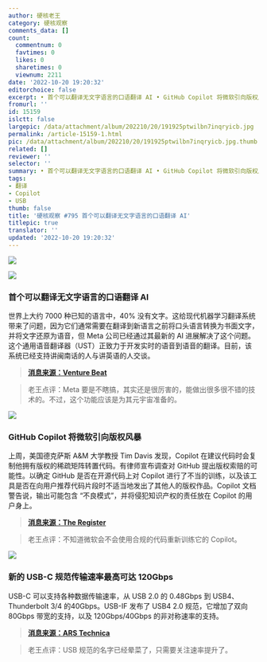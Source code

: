 ```yaml
---
author: 硬核老王
category: 硬核观察
comments_data: []
count:
  commentnum: 0
  favtimes: 0
  likes: 0
  sharetimes: 0
  viewnum: 2211
date: '2022-10-20 19:20:32'
editorchoice: false
excerpt: • 首个可以翻译无文字语言的口语翻译 AI • GitHub Copilot 将微软引向版权风暴 • 新的 USB-C 规范传输速率最高可达 120Gbps
fromurl: ''
id: 15159
islctt: false
largepic: /data/attachment/album/202210/20/191925ptwilbn7inqryicb.jpg
permalink: /article-15159-1.html
pic: /data/attachment/album/202210/20/191925ptwilbn7inqryicb.jpg.thumb.jpg
related: []
reviewer: ''
selector: ''
summary: • 首个可以翻译无文字语言的口语翻译 AI • GitHub Copilot 将微软引向版权风暴 • 新的 USB-C 规范传输速率最高可达 120Gbps
tags:
- 翻译
- Copilot
- USB
thumb: false
title: '硬核观察 #795 首个可以翻译无文字语言的口语翻译 AI'
titlepic: true
translator: ''
updated: '2022-10-20 19:20:32'
---
```


![](/data/attachment/album/202210/20/191925ptwilbn7inqryicb.jpg)


![](/data/attachment/album/202210/20/191941cdmzdcgrd2owicoo.jpg)


### 首个可以翻译无文字语言的口语翻译 AI


世界上大约 7000 种已知的语言中，40% 没有文字。这给现代机器学习翻译系统带来了问题，因为它们通常需要在翻译到新语言之前将口头语言转换为书面文字，并将文字还原为语音，但 Meta 公司已经通过其最新的 AI 进展解决了这个问题。这个通用语音翻译器（UST）正致力于开发实时的语音到语音的翻译。目前，该系统已经支持讲闽南话的人与讲英语的人交谈。







> 
> **[消息来源：Venture Beat](https://venturebeat.com/ai/meta-ai-announces-first-ai-powered-speech-translation-system-for-an-unwritten-language/)**
> 
> 
> 



> 
> 老王点评：Meta 要是不瞎搞，其实还是很厉害的，能做出很多很不错的技术的。不过，这个功能应该是为其元宇宙准备的。
> 
> 
> 


![](/data/attachment/album/202210/20/191953k0liu9xajhchah1q.jpg)


### GitHub Copilot 将微软引向版权风暴


上周，美国德克萨斯 A&M 大学教授 Tim Davis 发现，Copilot 在建议代码时会复制他拥有版权的稀疏矩阵转置代码。有律师宣布调查对 GitHub 提出版权索赔的可能性。以确定 GitHub 是否在开源代码上对 Copilot 进行了不当的训练，以及该工具是否在向用户推荐代码片段时不适当地发出了其他人的版权作品。Copilot 文档警告说，输出可能包含 “不良模式”，并将侵犯知识产权的责任放在 Copilot 的用户身上。



> 
> **[消息来源：The Register](https://www.theregister.com/2022/10/19/github_copilot_copyright/)**
> 
> 
> 



> 
> 老王点评：不知道微软会不会使用合规的代码重新训练它的 Copilot。
> 
> 
> 


![](/data/attachment/album/202210/20/192003vmkkff9dkzk5eel4.jpg)


### 新的 USB-C 规范传输速率最高可达 120Gbps


USB-C 可以支持各种数据传输速率，从 USB 2.0 的 0.48Gbps 到 USB4、Thunderbolt 3/4 的40Gbps。USB-IF 发布了 USB4 2.0 规范，它增加了双向 80Gbps 带宽的支持，以及 120Gbps/40Gbps 的非对称速率的支持。



> 
> **[消息来源：ARS Technica](https://arstechnica.com/gadgets/2022/10/usb-c-can-hit-120gbps-with-newly-published-usb4-version-2-0-spec/)**
> 
> 
> 



> 
> 老王点评：USB 规范的名字已经晕菜了，只需要关注速率提升了。
> 
> 
>
